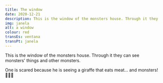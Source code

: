 ```yaml
---
title: The window
date: 2020-12-21
description: This is the window of the monsters house. Through it they can see monsters' things and other monsters.
img: janela
alt: a window
colour: red
transEs: ventana
transPt: janela
---
```


This is the window of the monsters house. Through it they can see monsters' things and other monsters.

One is scared because he is seeing a giraffe that eats meat… and monsters! 👹🥩🦒